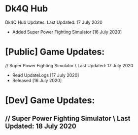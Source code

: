 # Dk4Q Hub
Dk4Q Hub Updates:
Last Updated: 17 July 2020
- Added Super Power Fighting Simulator [16 July 2020]

# [Public] Game Updates:

// Super Power Fighting Simulator \\
Last Updated: 17 July 2020
- Read UpdateLogs [17 July 2020]
- Released [16 July 2020]

# [Dev] Game Updates:

// Super Power Fighting Simulator \\
Last Updated: 18 July 2020
- 